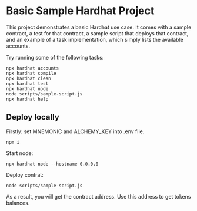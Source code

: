 # Basic Sample Hardhat Project

This project demonstrates a basic Hardhat use case. It comes with a sample contract, a test for that contract, a sample script that deploys that contract, and an example of a task implementation, which simply lists the available accounts.

Try running some of the following tasks:

```shell
npx hardhat accounts
npx hardhat compile
npx hardhat clean
npx hardhat test
npx hardhat node
node scripts/sample-script.js
npx hardhat help
```

## Deploy locally
Firstly: set MNEMONIC and ALCHEMY_KEY into .env file.
```
npm i
```
Start node:
```
npx hardhat node --hostname 0.0.0.0
```
Deploy contrat:
```
node scripts/sample-script.js
```
As a result, you will get the contract address. Use this address to get tokens balances.

